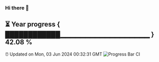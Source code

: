 ### Hi there 👋
⏳ Year progress { ████████████▁▁▁▁▁▁▁▁▁▁▁▁▁▁▁▁▁▁ } 42.08 %
---
⏰ Updated on Mon, 03 Jun 2024 00:32:31 GMT
![Progress Bar CI](https://github.com/Moyi321/Moyi321/workflows/Progress%20Bar%20CI/badge.svg)
